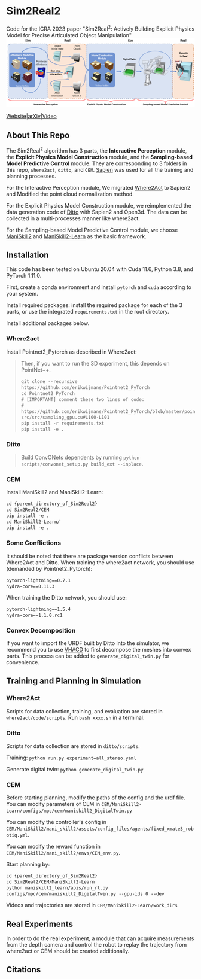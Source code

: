 # Sim2Real2
Code for the ICRA 2023 paper "Sim2Real$^2$: Actively Building Explicit Physics Model for Precise Articulated Object Manipulation"
![Overview](https://github.com/TTimelord/Sim2Real2-site/blob/main/static/images/overview.png?raw=true)

[Website](https://ttimelord.github.io/Sim2Real2-site)|[arXiv]()|[Video](https://youtu.be/Xj2N2Hy38P4)

## About This Repo
The Sim2Real$^2$ algorithm has 3 parts, the **Interactive Perception** module, the **Explicit Physics Model Construction** module, and the **Sampling-based Model Predictive Control** module. They are corresponding to 3 folders in this repo, `where2act`, `ditto`, and `CEM`. [Sapien](https://github.com/haosulab/SAPIEN) was used for all the training and planning processes.

For the Interactive Perception module, We migrated [Where2Act](https://github.com/daerduoCarey/where2act) to Sapien2 and Modified the point cloud normalization method.

For the Explicit Physics Model Construction module, we reimplemented the data generation code of [Ditto](https://github.com/UT-Austin-RPL/Ditto) with Sapien2 and Open3d. The data can be collected in a multi-processes manner like where2act.

For the Sampling-based Model Predictive Control module, we choose [ManiSkill2](https://github.com/haosulab/ManiSkill2) and [ManiSkill2-Learn](https://github.com/haosulab/ManiSkill2-Learn) as the basic framework.

## Installation
This code has been tested on Ubuntu 20.04 with Cuda 11.6, Python 3.8, and PyTorch 1.11.0.

First, create a conda environment and install `pytorch` and `cuda` according to your system.

Install required packages: install the required package for each of the 3 parts, or use the integrated `requirements.txt` in the root directory.

Install additional packages below.
### Where2act
Install Pointnet2_Pytorch as described in Where2act:
>Then, if you want to run the 3D experiment, this depends on PointNet++.
>```
>git clone --recursive https://github.com/erikwijmans/Pointnet2_PyTorch
>cd Pointnet2_PyTorch
># [IMPORTANT] comment these two lines of code:
>#   https://github.com/erikwijmans/Pointnet2_PyTorch/blob/master/pointnet2_ops_lib/pointnet2_ops/_ext-src/src/sampling_gpu.cu#L100-L101
>pip install -r requirements.txt
>pip install -e .
>```

### Ditto
>Build ConvONets dependents by running `python scripts/convonet_setup.py build_ext --inplace`.

### CEM
Install ManiSkill2 and ManiSkill2-Learn:
```
cd {parent_directory_of_Sim2Real2}
cd Sim2Real2/CEM
pip install -e .
cd ManiSkill2-Learn/
pip install -e .
```

### Some Conflictions
It should be noted that there are package version conflicts between Where2Act and Ditto.
When training the where2act network, you should use (demanded by Pointnet2_Pytorch):
```
pytorch-lightning==0.7.1
hydra-core==0.11.3
```
When training the Ditto network, you should use:
```
pytorch-lightning==1.5.4
hydra-core==1.1.0.rc1
```
### Convex Decomposition
If you want to import the URDF built by Ditto into the simulator, we recommend you to use [VHACD](https://github.com/Unity-Technologies/VHACD) to first decompose the meshes into convex parts. This process can be added to `generate_digital_twin.py` for convenience.

## Training and Planning in Simulation
### Where2Act
Scripts for data collection, training, and evaluation are stored in `where2act/code/scripts`. Run `bash xxxx.sh` in a terminal.

### Ditto
Scripts for data collection are stored in `ditto/scripts`.

Training: `python run.py experiment=all_stereo.yaml`

Generate digital twin: `python generate_digital_twin.py`

### CEM
Before starting planning, modify the paths of the config and the urdf file. You can modify parameters of CEM in `CEM/ManiSkill2-Learn/configs/mpc/cem/maniskill2_DigitalTwin.py`

You can modify the controller's config in `CEM/ManiSkill2/mani_skill2/assets/config_files/agents/fixed_xmate3_robotiq.yml`.

You can modify the reward function in `CEM/ManiSkill2/mani_skill2/envs/CEM_env.py`.

Start planning by:

```
cd {parent_directory_of_Sim2Real2}
cd Sim2Real2/CEM/ManiSkill2-Learn
python maniskill2_learn/apis/run_rl.py configs/mpc/cem/maniskill2_DigitalTwin.py --gpu-ids 0 --dev
```

Videos and trajectories are stored in `CEM/ManiSkill2-Learn/work_dirs`

## Real Experiments
In order to do the real experiment, a module that can acquire measurements from the depth camera and control the robot to replay the trajectory from where2act or CEM should be created additionally.

## Citations
```

```